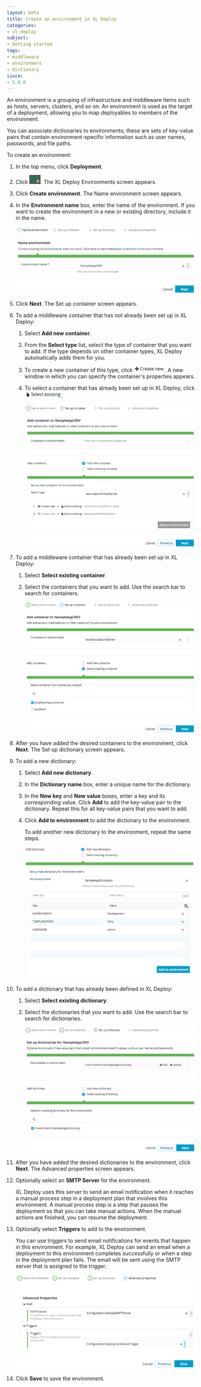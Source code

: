 ```yaml
---
layout: beta
title: Create an environment in XL Deploy
categories:
- xl-deploy
subject:
- Getting started
tags:
- middleware
- environment
- dictionary
since:
- 5.0.0
---
```


An environment is a grouping of infrastructure and middleware items such as hosts, servers, clusters, and so on. An environment is used as the target of a deployment, allowing you to map deployables to members of the environment.

You can associate dictionaries to environments; these are sets of key-value pairs that contain environment-specific information such as user names, passwords, and file paths.

To create an environment:

1. In the top menu, click **Deployment**.
1. Click ![Add environment](/images/button_add_environment.png). The XL Deploy Environments screen appears.
1. Click **Create environment**. The Name environment screen appears.
1. In the **Environment name** box, enter the name of the environment. If you want to create the environment in a new or existing directory, include it in the name.

    ![Name environment](images/create-environment-step-1-name.png)

1. Click **Next**. The Set up container screen appears.
1. To add a middleware container that has not already been set up in XL Deploy:
    1. Select **Add new container**.
    1. From the **Select type** list, select the type of container that you want to add. If the type depends on other container types, XL Deploy automatically adds them for you.
    1. To create a new container of this type, click ![Create new](/images/button_create_new.png). A new window in which you can specify the container's properties appears.
    1. To select a container that has already been set up in XL Deploy, click ![Select existing](/images/button_select_existing.png).

        ![Add new container](images/create-environment-step-2-containers-new.png)

1. To add a middleware container that has already been set up in XL Deploy:
    1. Select **Select existing container**.
    1. Select the containers that you want to add. Use the search bar to search for containers.
    
        ![Select existing container](images/create-environment-step-2-containers-existing.png)

1. After you have added the desired containers to the environment, click **Next**. The Set up dictionary screen appears.
1. To add a new dictionary:
    1. Select **Add new dictionary**.
    1. In the **Dictionary name** box, enter a unique name for the dictionary.
    1. In the **New key** and **New value** boxes, enter a key and its corresponding value. Click **Add** to add the key-value pair to the dictionary. Repeat this for all key-value pairs that you want to add.
    1. Click **Add to environment** to add the dictionary to the environment.

        To add another new dictionary to the environment, repeat the same steps. 
    
        ![Add new dictionary](images/create-environment-step-3-dictionaries-new.png)

1. To add a dictionary that has already been defined in XL Deploy:
    1. Select **Select existing dictionary**.
    1. Select the dictionaries that you want to add. Use the search bar to search for dictionaries.
    
        ![Add new dictionary](images/create-environment-step-3-dictionaries-existing.png)

1. After you have added the desired dictionaries to the environment, click **Next**. The Advanced properties screen appears.
1. Optionally select an **SMTP Server** for the environment.

    XL Deploy uses this server to send an email notification when it reaches a manual process step in a deployment plan that involves this environment. A manual process step is a step that pauses the deployment so that you can take manual actions. When the manual actions are finished, you can resume the deployment.

1. Optionally select **Triggers** to add to the environment.

    You can use triggers to send email notifications for events that happen in this environment. For example, XL Deploy can send an email when a deployment to this environment completes successfully or when a step in the deployment plan fails. The email will be sent using the SMTP server that is assigned to the trigger.

    ![Advanced environment properties](images/create-environment-step-4-advanced.png)

1. Click **Save** to save the environment.
